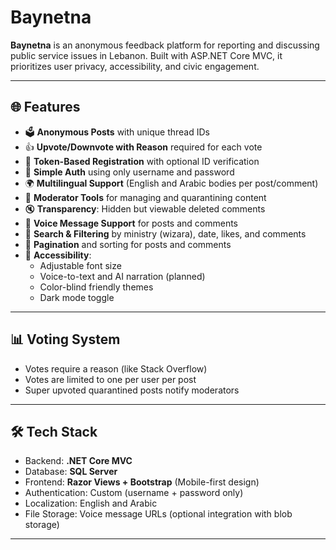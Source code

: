 # Baynetna

**Baynetna** is an anonymous feedback platform for reporting and discussing public service issues in Lebanon. Built with ASP.NET Core MVC, it prioritizes user privacy, accessibility, and civic engagement.

---

## 🌐 Features

- 🗳️ **Anonymous Posts** with unique thread IDs
- 👍 **Upvote/Downvote with Reason** required for each vote
- 🧾 **Token-Based Registration** with optional ID verification
- 🔐 **Simple Auth** using only username and password
- 🌍 **Multilingual Support** (English and Arabic bodies per post/comment)
- 🔁 **Moderator Tools** for managing and quarantining content
- 🔇 **Transparency**: Hidden but viewable deleted comments
- 🎤 **Voice Message Support** for posts and comments
- 🔎 **Search & Filtering** by ministry (wizara), date, likes, and comments
- 🧩 **Pagination** and sorting for posts and comments
- 🧠 **Accessibility**: 
  - Adjustable font size
  - Voice-to-text and AI narration (planned)
  - Color-blind friendly themes
  - Dark mode toggle

---

## 📊 Voting System

- Votes require a reason (like Stack Overflow)
- Votes are limited to one per user per post
- Super upvoted quarantined posts notify moderators

---

## 🛠️ Tech Stack

- Backend: **.NET Core MVC**
- Database: **SQL Server**
- Frontend: **Razor Views + Bootstrap** (Mobile-first design)
- Authentication: Custom (username + password only)
- Localization: English and Arabic
- File Storage: Voice message URLs (optional integration with blob storage)

---
